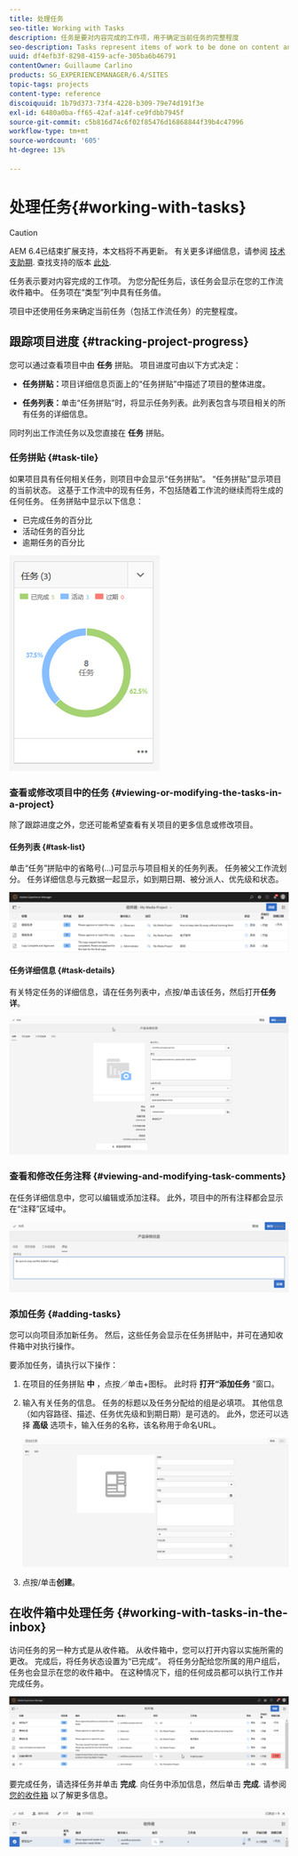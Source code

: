 ```yaml
---
title: 处理任务
seo-title: Working with Tasks
description: 任务是要对内容完成的工作项，用于确定当前任务的完整程度
seo-description: Tasks represent items of work to be done on content and are used in projects to determine the level of completeness of current tasks
uuid: df4efb3f-8298-4159-acfe-305ba6b46791
contentOwner: Guillaume Carlino
products: SG_EXPERIENCEMANAGER/6.4/SITES
topic-tags: projects
content-type: reference
discoiquuid: 1b79d373-73f4-4228-b309-79e74d191f3e
exl-id: 6480a0ba-ff65-42af-a14f-ce9fdbb7945f
source-git-commit: c5b816d74c6f02f85476d16868844f39b4c47996
workflow-type: tm+mt
source-wordcount: '605'
ht-degree: 13%

---
```


# 处理任务{#working-with-tasks}

>[!CAUTION]
>
>AEM 6.4已结束扩展支持，本文档将不再更新。 有关更多详细信息，请参阅 [技术支助期](https://helpx.adobe.com/cn/support/programs/eol-matrix.html). 查找支持的版本 [此处](https://experienceleague.adobe.com/docs/).

任务表示要对内容完成的工作项。 为您分配任务后，该任务会显示在您的工作流收件箱中。 任务项在“类型”列中具有任务值。

项目中还使用任务来确定当前任务（包括工作流任务）的完整程度。

## 跟踪项目进度 {#tracking-project-progress}

您可以通过查看项目中由 **任务** 拼贴。 项目进度可由以下方式决定：

* **任务拼贴：**&#x200B;项目详细信息页面上的“任务拼贴”中描述了项目的整体进度。

* **任务列表：**&#x200B;单击“任务拼贴”时，将显示任务列表。此列表包含与项目相关的所有任务的详细信息。

同时列出工作流任务以及您直接在 **任务** 拼贴。

### 任务拼贴 {#task-tile}

如果项目具有任何相关任务，则项目中会显示“任务拼贴”。 “任务拼贴”显示项目的当前状态。 这基于工作流中的现有任务，不包括随着工作流的继续而将生成的任何任务。 任务拼贴中显示以下信息：

* 已完成任务的百分比
* 活动任务的百分比
* 逾期任务的百分比

![chlimage_1-98](assets/chlimage_1-98.png)

### 查看或修改项目中的任务 {#viewing-or-modifying-the-tasks-in-a-project}

除了跟踪进度之外，您还可能希望查看有关项目的更多信息或修改项目。

#### 任务列表 {#task-list}

单击“任务”拼贴中的省略号(...)可显示与项目相关的任务列表。 任务被父工作流划分。 任务详细信息与元数据一起显示，如到期日期、被分派人、优先级和状态。

![chlimage_1-99](assets/chlimage_1-99.png)

#### 任务详细信息 {#task-details}

有关特定任务的详细信息，请在任务列表中，点按/单击该任务，然后打开**任务详**。

![chlimage_1-100](assets/chlimage_1-100.png)

### 查看和修改任务注释 {#viewing-and-modifying-task-comments}

在任务详细信息中，您可以编辑或添加注释。 此外，项目中的所有注释都会显示在“注释”区域中。

![chlimage_1-101](assets/chlimage_1-101.png)

### 添加任务 {#adding-tasks}

您可以向项目添加新任务。 然后，这些任务会显示在任务拼贴中，并可在通知收件箱中对执行操作。

要添加任务，请执行以下操作：

1. 在项目的任务拼贴 **中** ，点按／单击+图标。 此时将 **打开“添加任务** ”窗口。
1. 输入有关任务的信息。 任务的标题以及任务分配给的组是必填项。 其他信息（如内容路径、描述、任务优先级和到期日期）是可选的。 此外，您还可以选择 **高级** 选项卡，输入任务的名称，该名称用于命名URL。

   ![chlimage_1-102](assets/chlimage_1-102.png)

1. 点按/单击&#x200B;**创建**。

## 在收件箱中处理任务 {#working-with-tasks-in-the-inbox}

访问任务的另一种方式是从收件箱。 从收件箱中，您可以打开内容以实施所需的更改。 完成后，将任务状态设置为“已完成”。 将任务分配给您所属的用户组后，任务也会显示在您的收件箱中。 在这种情况下，组的任何成员都可以执行工作并完成任务。

![chlimage_1-103](assets/chlimage_1-103.png)

要完成任务，请选择任务并单击 **完成**. 向任务中添加信息，然后单击 **完成**. 请参阅 [您的收件箱](/help/sites-authoring/inbox.md) 以了解更多信息。

![chlimage_1-104](assets/chlimage_1-104.png)
